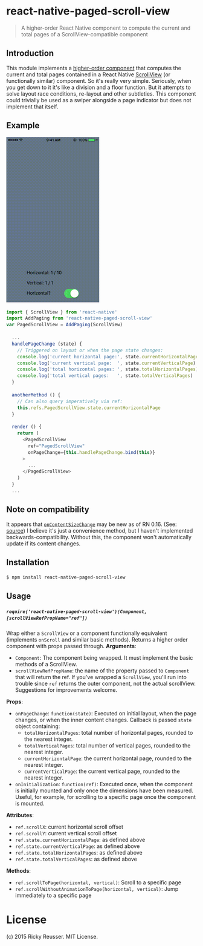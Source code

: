 # react-native-paged-scroll-view

> A higher-order React Native component to compute the current and total pages of a ScrollView-compatible component

## Introduction

This module implements a [higher-order component](https://gist.github.com/sebmarkbage/ef0bf1f338a7182b6775) that computes the current and total pages contained in a React Native [ScrollView](https://facebook.github.io/react-native/docs/scrollview.html) (or functionally similar) component. So it's really very simple. Seriously, when you get down to it it's like a division and a floor function. But it attempts to solve layout race conditions, re-layout and other subtleties. This component could trivially be used as a swiper alongside a page indicator but does not implement that itself.

## Example

![PagedScrollViewExample](./example.gif)

```javascript
import { ScrollView } from 'react-native'
import AddPaging from 'react-native-paged-scroll-view'
var PagedScrollView = AddPaging(ScrollView)

  ...
  handlePageChange (state) {
    // Triggered on layout or when the page state changes:
    console.log('current horizontal page:', state.currentHorizontalPage)
    console.log('current vertical page:  ', state.currentVerticalPage)
    console.log('total horizontal pages: ', state.totalHorizontalPages)
    console.log('total vertical pages:   ', state.totalVerticalPages)
  }

  anotherMethod () {
    // Can also query imperatively via ref:
    this.refs.PagedScrollView.state.currentHorizontalPage
  }

  render () {
    return (
      <PagedScrollView
        ref="PagedScrollView"
        onPageChange={this.handlePageChange.bind(this)}
      >
        ...
      </PagedScrollView>
    )
  }
  ...
```

## Note on compatibility

It appears that [`onContentSizeChange`](http://facebook.github.io/react-native/docs/scrollview.html#oncontentsizechange) may be new as of RN 0.16. (See: [source](https://github.com/facebook/react-native/blob/38db6fa4658e8074a91f2c541bee3d00fe3ea50a/Libraries/Components/ScrollView/ScrollView.js#L368)) I believe it's just a convenience method, but I haven't implemented backwards-compatibility. Without this, the component won't automatically update if its content changes.

## Installation

```bash
$ npm install react-native-paged-scroll-view
```

## Usage

##### `require('react-native-paged-scroll-view')(Component, [scrollViewRefPropName="ref"])`
Wrap either a `ScrollView` or a component functionally equivalent (implements `onScroll` and similar basic methods). Returns a higher order component with props passed through.
**Arguments**:
- `Component`: The component being wrapped. It must implement the basic methods of a ScrollView.
- `scrollViewRefPropName`: the name of the property passed to `Component` that will return the ref. If you've wrapped a `ScrollView`, you'll run into trouble since `ref` returns the outer component, not the actual scrollView. Suggestions for improvements welcome.

**Props**:
- `onPageChange`: `function(state)`: Executed on initial layout, when the page changes, or when the inner content changes. Callback is passed `state` object containing:
  - `totalHorizontalPages`: total number of horizontal pages, rounded to the nearest integer.
  - `totalVerticalPages`: total number of vertical pages, rounded to the nearest integer.
  - `currentHorizontalPage`: the current horizontal page, rounded to the nearest integer.
  - `currentVerticalPage`: the current vertical page, rounded to the nearest integer.
- `onInitialization`: `function(ref)`: Executed once, when the component is initially mounted and only once the dimensions have been measured. Useful, for example, for scrolling to a specific page once the component is mounted.

**Attributes**:
- `ref.scrollX`: current horizontal scroll offset
- `ref.scrollY`: current vertical scroll offset
- `ref.state.currentHorizontalPage`: as defined above
- `ref.state.currentVerticalPage`: as defined above
- `ref.state.totalHorizontalPages`: as defined above
- `ref.state.totalVerticalPages`: as defined above

**Methods**:
- `ref.scrollToPage(horizontal, vertical)`: Scroll to a specific page
- `ref.scrollWithoutAnimationToPage(horizontal, vertical)`: Jump immediately to a specific page


# License
(c) 2015 Ricky Reusser. MIT License.
